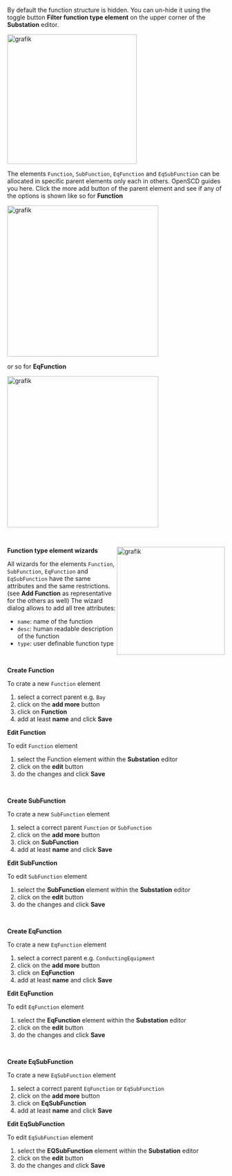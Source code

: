 By default the function structure is hidden. You can un-hide it using the toggle button **Filter function type element** on the upper corner of the **Substation** editor.

<img width="300" alt="grafik" src="https://user-images.githubusercontent.com/66802940/183363763-d9bcd212-4374-4e60-a4d8-9167156a1f8a.png">

The elements `Function`, `SubFunction`, `EqFunction` and `EqSubFunction` can be allocated in specific parent elements only each in others. OpenSCD guides you here. Click the more add button of the parent element and see if any of the options is shown like so for **Function**

<img width="350" alt="grafik" src="https://user-images.githubusercontent.com/66802940/183364768-869b6654-25a7-47c2-ad0f-a5382e953b55.png">

or so for **EqFunction**

<img width="350" alt="grafik" src="https://user-images.githubusercontent.com/66802940/183364886-28fca8b8-c5af-44ed-a352-a211f5f05761.png">

&nbsp;

**Function type element wizards**
<img align="right" width="250" alt="grafik" src="https://user-images.githubusercontent.com/66802940/183365686-f4f78d0d-4c32-4aaa-be00-ad53e19ec8df.png">

All wizards for the elements `Function`, `SubFunction`, `EqFunction` and `EqSubFunction` have the same attributes and the same restrictions. (see **Add Function** as representative for the others as well)
The wizard dialog allows to add all tree attributes:

- `name`: name of the function
- `desc`: human readable description of the function
- `type`: user definable function type

&nbsp;

**Create Function**

To crate a new `Function` element

1. select a correct parent e.g. `Bay`
2. click on the **add more** button
3. click on **Function**
4. add at least **name** and click **Save**

**Edit Function**

To edit `Function` element

1. select the Function element within the **Substation** editor
2. click on the **edit** button
3. do the changes and click **Save**

&nbsp;

**Create SubFunction**

To crate a new `SubFunction` element

1. select a correct parent `Function` or `SubFunction`
2. click on the **add more** button
3. click on **SubFunction**
4. add at least **name** and click **Save**

**Edit SubFunction**

To edit `SubFunction` element

1. select the **SubFunction** element within the **Substation** editor
2. click on the **edit** button
3. do the changes and click **Save**

&nbsp;

**Create EqFunction**

To crate a new `EqFunction` element

1. select a correct parent e.g. `ConductingEquipment`
2. click on the **add more** button
3. click on **EqFunction**
4. add at least **name** and click **Save**

**Edit EqFunction**

To edit `EqFunction` element

1. select the **EqFunction** element within the **Substation** editor
2. click on the **edit** button
3. do the changes and click **Save**

&nbsp;

**Create EqSubFunction**

To crate a new `EqSubFunction` element

1. select a correct parent `EqFunction` or `EqSubFunction`
2. click on the **add more** button
3. click on **EqSubFunction**
4. add at least **name** and click **Save**

**Edit EqSubFunction**

To edit `EqSubFunction` element

1. select the **EQSubFunction** element within the **Substation** editor
2. click on the **edit** button
3. do the changes and click **Save**
